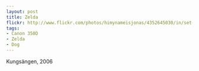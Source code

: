 ```yaml
---
layout: post
title: Zelda 
flickr: http://www.flickr.com/photos/himynameisjonas/4352645030/in/set-72157623298803241/
tags:
- Canon 350D
- Zelda
- Dog
---
```

Kungsängen, 2006
